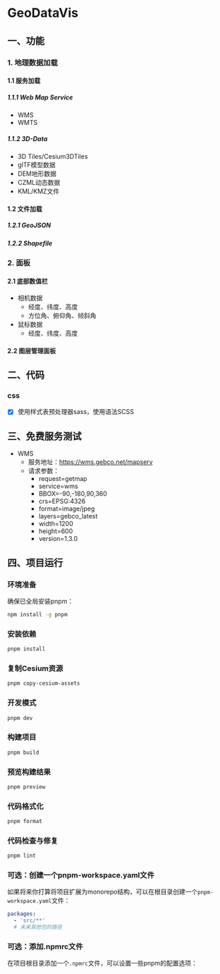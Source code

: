 # GeoDataVis


## 一、功能

### 1. 地理数据加载

#### 1.1 服务加载

##### 1.1.1 Web Map Service

- WMS
- WMTS

##### 1.1.2 3D-Data

- 3D Tiles/Cesium3DTiles
- glTF模型数据
- DEM地形数据
- CZML动态数据
- KML/KMZ文件

#### 1.2 文件加载

##### 1.2.1 GeoJSON

##### 1.2.2 Shapefile


### 2. 面板

#### 2.1 底部数值栏

- 相机数据
  - 经度、纬度、高度
  - 方位角、俯仰角、倾斜角
- 鼠标数据
  - 经度、纬度、高度

#### 2.2 图层管理面板


## 二、代码

### css

- [x] 使用样式表预处理器sass，使用语法SCSS


## 三、免费服务测试

- WMS
  - 服务地址：https://wms.gebco.net/mapserv
  - 请求参数：
    - request=getmap
    - service=wms
    - BBOX=-90,-180,90,360
    - crs=EPSG:4326
    - format=image/jpeg
    - layers=gebco_latest
    - width=1200
    - height=600
    - version=1.3.0

## 四、项目运行

### 环境准备

确保已全局安装pnpm：

```bash
npm install -g pnpm
```

### 安装依赖

```bash
pnpm install
```

### 复制Cesium资源

```bash
pnpm copy-cesium-assets
```

### 开发模式

```bash
pnpm dev
```

### 构建项目

```bash
pnpm build
```

### 预览构建结果

```bash
pnpm preview
```

### 代码格式化

```bash
pnpm format
```

### 代码检查与修复

```bash
pnpm lint
```

### 可选：创建一个pnpm-workspace.yaml文件

如果将来你打算将项目扩展为monorepo结构，可以在根目录创建一个`pnpm-workspace.yaml`文件：

```yaml
packages:
  - 'src/**'
  # 未来其他包的路径
```

### 可选：添加.npmrc文件

在项目根目录添加一个`.npmrc`文件，可以设置一些pnpm的配置选项：
